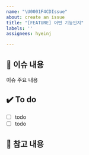 ```yaml
---
name: "\U0001F4CDIssue"
about: create an issue
title: "[FEATURE] 어떤 기능인지"
labels: ''
assignees: hyeinj

---
```


## 📢 이슈 내용
이슈 주요 내용
## ✔️ To do
- [ ] todo
- [ ] todo
## 📍 참고 내용
